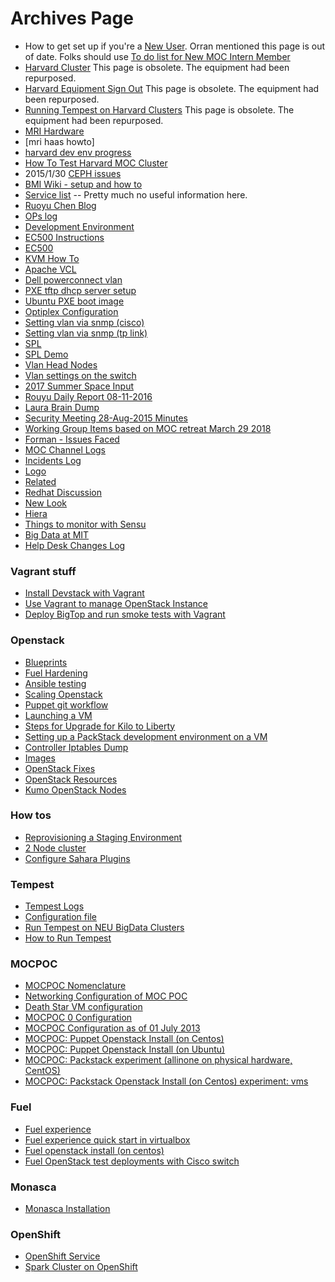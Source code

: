 # Archives Page
* How to get set up if you're a [New User](archives-page/New-User.html).  Orran mentioned this page is out of date. Folks should use [To do list for New MOC Intern Member](how-tos/To-do-list-for-New-MOC-Intern-and-Member.html)
* [Harvard Cluster](archives-page/Harvard-Cluster.html)   This page is obsolete. The equipment had been repurposed.
* [Harvard Equipment Sign Out](archives-page/Harvard-Equipment-Sign-Out.html)  This page is obsolete. The equipment had been repurposed.
* [Running Tempest on Harvard Clusters](archives-page/Running-Tempest-on-Harvard-Clusters.html) This page is obsolete. The equipment had been repurposed.
* [MRI Hardware](archives-page/MRI-Hardware.html)
* [mri haas howto]
* [harvard dev env progress](archives-page/harvard-dev-env-progress.html)
* [How To Test Harvard MOC Cluster](archives-page/How-To-Test-Harvard-Moc-Cluster.html)
* 2015/1/30 [CEPH issues](archives-page/CEPH.html)
* [BMI Wiki - setup and how to](archives-page/BMIInstallation.html)
* [Service list](archives-page/Service-list.html) -- Pretty much no useful information here.
* [Ruoyu Chen Blog](archives-page/Ruoyu-Daily.html)
* [OPs log](archives-page/OPs-log.html)
* [Development Environment](archives-page/Development-Environment.html)   
* [EC500 Instructions](archives-page/EC500-Instructions.html)
* [EC500](archives-page/EC500.html)
* [KVM How To](archives-page/KVM-How-To.html)
* [Apache VCL](archives-page/Apache-VCL.html)
* [Dell powerconnect vlan](archives-page/Dell-powerconnect-vlan.html)
* [PXE tftp dhcp server setup](archives-page/PXE-tftp-dhcp-server-setup.html)
* [Ubuntu PXE boot image](archives-page/Ubuntu-PXE-boot-image.html)
* [Optiplex Configuration](archives-page/Optiplex-Configuration.html)
* [Setting vlan via snmp (cisco)](archives-page/Setting-vlan-via-snmp-(cisco).html)
* [Setting vlan via snmp (tp link)](archives-page/Setting-vlan-via-snmp-(tp-link).html)
* [SPL](archives-page/SPL.html)
* [SPL Demo](archives-page/SPL-Demo.html)
* [Vlan Head Nodes](archives-page/Vlan-Head-Nodes.html)
* [Vlan settings on the switch](archives-page/Vlan-settings-on-the-switch.html)
* [2017 Summer Space Input](archives-page/2017-Summer-space-input.html)
* [Rouyu Daily Report 08-11-2016](archives-page/Ruoyu-Daily-Report-08-11-2016.html)
* [Laura Brain Dump](laura-brain-dump.html)
* [Security Meeting 28-Aug-2015 Minutes](archives-page/Security-Meeting-28-Aug-2015-Minutes.html)
* [Working Group Items based on MOC retreat March 29 2018](archives-page/Working-group-items-based-on-MOC-retreat-March-29-2018.html)
* [Forman - Issues Faced](archives-page/forman-issues-faced.html)
* [MOC Channel Logs](archives-page/MOC-Channel-Logs.html)
* [Incidents Log](archives-page/Incidents-Log.html)
* [Logo](archives-page/logo.html)
* [Related](archives-page/Related.html)
* [Redhat Discussion](archives-page/Redhat-discussion.html)
* [New Look](archives-page/newLook.html)
* [Hiera](archives-page/Hiera.html)
* [Things to monitor with Sensu](archives-page/Things-to-monitor-with-Sensu.html)
* [Big Data at MIT](archives-page/BigDataAtMIT-MRI.html)
* [Help Desk Changes Log](archives-page/Helpdesk-Changes-Log.html)

### Vagrant stuff
* [Install Devstack with Vagrant](archives-page/Install-Devstack-with-Vagrant.html)
* [Use Vagrant to manage OpenStack Instance](archives-page/Use-Vagrant-to-manage-OpenStack-Instance.html)
* [Deploy BigTop and run smoke tests with Vagrant](archives-page/Deploy-Bigtop-and-run-smoke-tests-with-Vagrant.html)

### Openstack
* [Blueprints](archives-page/Blueprints.html)
* [Fuel Hardening](archives-page/Fuel-Hardening.html)
* [Ansible testing](archives-page/Ansible-testing.html)
* [Scaling Openstack](archives-page/Scaling-Openstack.html)
* [Puppet git workflow](archives-page/Puppet-git-workflow.html)
* [Launching a VM](archives-page/Launching-a-VM-DEPRECATED.html)
* [Steps for Upgrade for Kilo to Liberty](archives-page/Steps-for-upgrade-from-Kilo-to-Liberty.html)
* [Setting up a PackStack development environment on a VM](archives-page/Setting-up-a-PackStack-development-environment-on-a-VM.html)
* [Controller Iptables Dump](archives-page/controller-iptables-dump.html)
* [Images](archives-page/Images.html)
* [OpenStack Fixes](archives-page/Openstack-fixes.html)
* [OpenStack Resources](archives-page/OpenStack-resources.html)
* [Kumo OpenStack Nodes](archives-page/Kumo-OpenStack-notes.html)

### How tos
* [Reprovisioning a Staging Environment](archives-page/Reprovisioning-a-Staging-Environment.html)
* [2 Node cluster](archives-page/2-Node-cluster.html)
* [Configure Sahara Plugins](archives-page/Configure-the-plug-ins.html)

### Tempest
* [Tempest Logs](archives-page/Tempest-Logs.html)
* [Configuration file](archives-page/Configuration-file.html)
* [Run Tempest on NEU BigData Clusters](archives-page/Run-Tempest-on-NEU-BigData-Clusters.html)
* [How to Run Tempest](archives-page/How-to-Run-Tempest.html)

### MOCPOC
* [MOCPOC Nomenclature](archives-page/MOCPOC-Nomenclature.html)
* [Networking Configuration of MOC POC](archives-page/Networking-Configuration-of-MOC-POC.html)
* [Death Star VM configuration](archives-page/Death-Star-VM-configuration.html)
* [MOCPOC 0 Configuration](archives-page/MOCPOC-0-Configuration.html)
* [MOCPOC Configuration as of 01 July 2013](archives-page/MOCPOC-Configuration-as-of-01-July-2013.html)
* [MOCPOC: Puppet Openstack Install (on Centos)](archives-page/MOCPOC-Puppet-Openstack-Install-(on-Centos).html)
* [MOCPOC: Puppet Openstack Install (on Ubuntu)](archives-page/MOCPOC-Puppet-Openstack-Install-(on-Ubuntu).html)
* [MOCPOC: Packstack experiment (allinone on physical hardware, CentOS)](archives-page/MOCPOC-Packstack-experiment-(allinone-on-physical-hardware,-CentOS).html)
* [MOCPOC: Packstack Openstack Install (on Centos) experiment: vms](archives-page/MOCPOC-Packstack-Openstack-Install-(on-Centos)-experiment-vms.html)

### Fuel
* [Fuel experience](archives-page/Fuel-Experience.html)
* [Fuel experience quick start in virtualbox](archives-page/Fuel-experience-quick-start-in-virtualbox.html)
* [Fuel openstack install (on centos)](archives-page/Fuel-openstack-install-(on-centos).html)
* [Fuel OpenStack test deployments with Cisco switch](archives-page/Fuel-OpenStack-test-deployments-with-Cisco-switch.html)

### Monasca
* [Monasca Installation](archives-page/Monasca-Installation.html)

### OpenShift
* [OpenShift Service](archives-page/OpenShift-Service.html)
* [Spark Cluster on OpenShift](archives-page/Spark-Cluster-On-Openshift.html)

